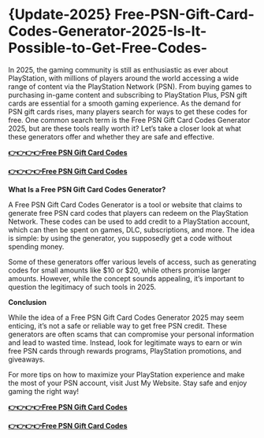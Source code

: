 # {Update-2025} Free-PSN-Gift-Card-Codes-Generator-2025-Is-It-Possible-to-Get-Free-Codes- 

In 2025, the gaming community is still as enthusiastic as ever about PlayStation, with millions of players around the world accessing a wide range of content via the PlayStation Network (PSN). From buying games to purchasing in-game content and subscribing to PlayStation Plus, PSN gift cards are essential for a smooth gaming experience. As the demand for PSN gift cards rises, many players search for ways to get these codes for free. One common search term is the Free PSN Gift Card Codes Generator 2025, but are these tools really worth it? Let’s take a closer look at what these generators offer and whether they are safe and effective.

[**👉👉👉👉Free PSN Gift Card Codes**](https://top.freerewardclicks.com/)

[**👉👉👉👉Free PSN Gift Card Codes**](https://top.freerewardclicks.com/)

**What Is a Free PSN Gift Card Codes Generator?**

A Free PSN Gift Card Codes Generator is a tool or website that claims to generate free PSN card codes that players can redeem on the PlayStation Network. These codes can be used to add credit to a PlayStation account, which can then be spent on games, DLC, subscriptions, and more. The idea is simple: by using the generator, you supposedly get a code without spending money.

Some of these generators offer various levels of access, such as generating codes for small amounts like $10 or $20, while others promise larger amounts. However, while the concept sounds appealing, it’s important to question the legitimacy of such tools in 2025.

**Conclusion**

While the idea of a Free PSN Gift Card Codes Generator 2025 may seem enticing, it’s not a safe or reliable way to get free PSN credit. These generators are often scams that can compromise your personal information and lead to wasted time. Instead, look for legitimate ways to earn or win free PSN cards through rewards programs, PlayStation promotions, and giveaways.

For more tips on how to maximize your PlayStation experience and make the most of your PSN account, visit Just My Website. Stay safe and enjoy gaming the right way!

[**👉👉👉👉Free PSN Gift Card Codes**](https://top.freerewardclicks.com/)

[**👉👉👉👉Free PSN Gift Card Codes**](https://top.freerewardclicks.com/)
